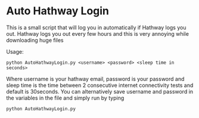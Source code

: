 # Auto Hathway Login 

This is a small script that will log you in automatically if Hathway logs you out. Hathway logs you out every few hours and this is very annoying while downloading huge files

Usage:

```
python AutoHathwayLogin.py <username> <password> <sleep time in seconds>

```

Where username is your hathway email, password is your password and sleep time is the time between 2 consecutive internet connectivity tests and default is 30seconds. You can alternatively save username and password in the variables in the file and simply run by typing

```
python AutoHathwayLogin.py
```